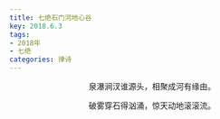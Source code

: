 ```yaml
---
title: 七绝石门河地心谷
key: 2018.6.3
tags: 
- 2018年 
- 七绝
categories: 律诗
---
```


<p align="center">泉瀑涧汊谁源头，相聚成河有缘由。
</p>
<p align="center">破雾穿石得汹涌，惊天动地滚滚流。
</p>
